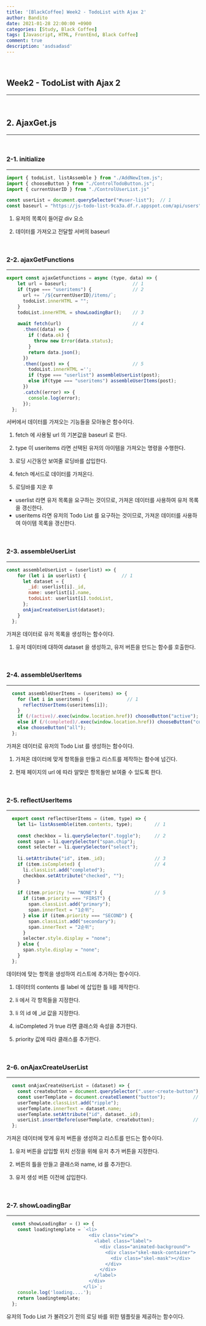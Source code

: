 ```yaml
---
title: '[BlackCoffee] Week2 - TodoList with Ajax 2'
author: Bandito
date: 2021-01-28 22:00:00 +0900
categories: [Study, Black Coffee]
tags: [Javascript, HTML, FrontEnd, Black Coffee]
comment: true
description: 'asdsadasd'
---
```


<br/>

## Week2 - TodoList with Ajax 2
***

<br/>

## 2. AjaxGet.js
***

<br/>

### 2-1. initialize
***

```javascript
import { todoList, listAssemble } from "./AddNewItem.js";
import { chooseButton } from "./ControlTodoButton.js";
import { currentUserID } from "./ControlUserList.js"

const userList = document.querySelector("#user-list");  // 1
const baseurl = "https://js-todo-list-9ca3a.df.r.appspot.com/api/users" // 2
```

1. 유저의 목록이 들어갈 div 요소

2. 데이터를 가져오고 전달할 서버의 baseurl


<br/>

### 2-2. ajaxGetFunctions
***
```javascript
export const ajaxGetFunctions = async (type, data) => {
    let url = baseurl;                        // 1
    if (type === "useritems") {               // 2
      url += `/${currentUserID}/items/`;
      todoList.innerHTML = "";
    }
    todoList.innerHTML = showLoadingBar();    // 3
  
    await fetch(url)                          // 4
      .then((data) => {
        if (!data.ok) {
          throw new Error(data.status);
        }
        return data.json();
      })
      .then((post) => {                       // 5
        todoList.innerHTML ='';
        if (type === "userlist") assembleUserList(post);
        else if(type === "useritems") assembleUserItems(post); 
      })
      .catch((error) => {
        console.log(error);
      });
  };
```

서버에서 데이터를 가져오는 기능들을 모아놓은 함수이다.

1. fetch 에 사용될 url 의 기본값을 baseurl 로 한다.

2. type 이 useritems 라면 선택된 유저의 아이템을 가져오는 명령을 수행한다.   

3. 로딩 시간동안 보여줄 로딩바를 삽입한다.

4. fetch 메서드로 데이터를 가져온다.

5. 로딩바를 지운 후  
  + userlist 라면 유저 목록을 요구하는 것이므로, 가져온 데이터를 사용하여 유저 목록을 갱신한다.
  + useritems 라면 유저의 Todo List 를 요구하는 것이므로, 가져온 데이터를 사용하여 아이템 목록을 갱신한다.


<br/>

### 2-3. assembleUserList
***
```javascript
const assembleUserList = (userlist) => {
    for (let i in userlist) {             // 1
      let dataset = {
        _id: userlist[i]._id,
        name: userlist[i].name,
        todoList: userlist[i].todoList,
      };
      onAjaxCreateUserList(dataset);      
    }
  };
```

가져온 데이터로 유저 목록을 생성하는 함수이다.

1. 유저 데이터에 대하여 dataset 을 생성하고, 유저 버튼을 만드는 함수를 호출한다.



<br/>

### 2-4. assembleUserItems
***
```javascript
  const assembleUserItems = (useritems) => {
    for (let i in useritems) {              // 1
      reflectUserItems(useritems[i]);
    }
    if (/(active)/.exec(window.location.href)) chooseButton("active");  // 2
    else if (/(completed)/.exec(window.location.href)) chooseButton("completed");
    else chooseButton("all");
  };
```

가져온 데이터로 유저의 Todo List 를 생성하는 함수이다.

1. 가져온 데이터에 맞게 항목들을 만들고 리스트를 제작하는 함수에 넘긴다.

2. 현재 페이지의 url 에 따라 알맞은 항목들만 보여줄 수 있도록 한다.

<br/>

### 2-5. reflectUserItems
***
```javascript
  export const reflectUserItems = (item, type) => {
    let li= listAssemble(item.contents, type);        // 1
    
    const checkbox = li.querySelector(".toggle");     // 2
    const span = li.querySelector("span.chip");
    const selecter = li.querySelector("select");
  
    li.setAttribute("id", item._id);                  // 3
    if (item.isCompleted) {                           // 4
      li.classList.add("completed");
      checkbox.setAttribute("checked", "");
    }
  
    if (item.priority !== "NONE") {                   // 5
      if (item.priority === "FIRST") {
        span.classList.add("primary");
        span.innerText = "1순위";
      } else if (item.priority === "SECOND") {
        span.classList.add("secondary");
        span.innerText = "2순위";
      }
      selecter.style.display = "none";
    } else {
      span.style.display = "none";
    }
  };
```

데이터에 맞는 항목을 생성하여 리스트에 추가하는 함수이다.

1. 데이터의 contents 를 label 에 삽입한 틀 li를 제작한다.

2. li 에서 각 항목들을 지정한다.

3. li 의 id 에 _id 값을 지정한다.

4. isCompleted 가 true 라면 클래스와 속성을 추가한다.

5. priority 값에 따라 클래스를 추가한다.

<br/>

### 2-6. onAjaxCreateUserList
***
```javascript
  const onAjaxCreateUserList = (dataset) => {
    const createbutton = document.querySelector(".user-create-button"); // 1
    const userTemplate = document.createElement("button");          // 2
    userTemplate.classList.add("ripple");                           
    userTemplate.innerText = dataset.name;
    userTemplate.setAttribute("id", dataset._id);
    userList.insertBefore(userTemplate, createbutton);              // 3
  };
```

가져온 데이터에 맞게 유저 버튼을 생성하고 리스트를 만드는 함수이다.

1. 유저 버튼을 삽입할 위치 선정을 위해 유저 추가 버튼을 지정한다.

2. 버튼의 틀을 만들고 클래스와 name, id 를 추가한다.

3. 유저 생성 버튼 이전에 삽입한다.

<br/>

### 2-7. showLoadingBar
***
```javascript
  const showLoadingBar = () => {
    const loadingtemplate = `<li>
                              <div class="view">
                                <label class="label">
                                  <div class="animated-background">
                                    <div class="skel-mask-container">
                                      <div class="skel-mask"></div>
                                    </div>
                                  </div>
                                </label>
                              </div>
                            </li>`;
    console.log('loading....');
    return loadingtemplate;
  };
```

유저의 Todo List 가 불려오기 전의 로딩 바를 위한 템플릿을 제공하는 함수이다.